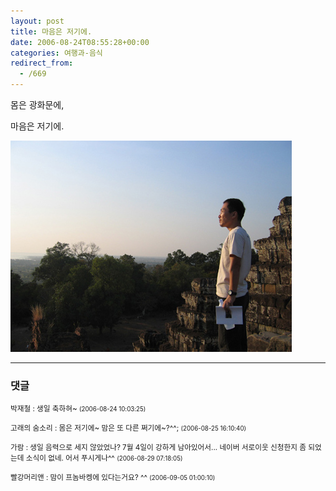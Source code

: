 ```yaml
---
layout: post
title: 마음은 저기에.
date: 2006-08-24T08:55:28+00:00
categories: 여행과-음식
redirect_from:
  - /669
---
```


몸은 광화문에,

마음은 저기에.

![ ](/assets/media/uploads_2006_08_2005_01_12_11_07_38.jpg)

* * *

### 댓글



<!--- cmt:1070 --->
<!--- mail: --->
<!--- parent:0 --->

<small class=comment>박재철 : 생일 축하혀~ <small>(2006-08-24 10:03:25)</small></small>


<!--- cmt:1071 --->
<!--- mail: --->
<!--- parent:0 --->

<small class=comment>고래의 숨소리 : 몸은 저기에~ 맘은 또 다른 쩌기에~?^^; <small>(2006-08-25 16:10:40)</small></small>


<!--- cmt:1072 --->
<!--- mail: --->
<!--- parent:0 --->

<small class=comment>가람 : 생일 음력으로 세지 않았었나? 7월 4일이 강하게 남아있어서... 네이버 서로이웃 신청한지 좀 되었는데 소식이 없네. 어서 푸시게나^^ <small>(2006-08-29 07:18:05)</small></small>


<!--- cmt:1073 --->
<!--- mail: --->
<!--- parent:0 --->

<small class=comment>빨강머리앤 : 맘이 프놈바켕에 있다는거요? ^^ <small>(2006-09-05 01:00:10)</small></small>

